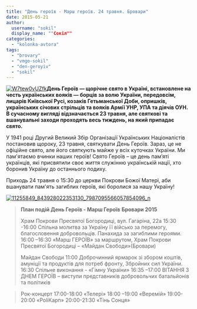 ```yaml
---
title: "День героїв - Марш героїв. 24 травня. Бровари"
date: 2015-05-21
author: 
  username: "sokil"
  display_name: ""Сокіл""
categories: 
  - "kolonka-avtora"
tags: 
  - "brovary"
  - "vmgo-sokil"
  - "den-geroyiv"
  - "sokil"
---
```


[![W7tew0vUZfk](https://mpz.brovary.org/wp-content/uploads/2015/05/W7tew0vUZfk.jpg)](https://mpz.brovary.org/wp-content/uploads/2015/05/W7tew0vUZfk.jpg)**День Героїв — щорічне свято в Україні, встановлене на честь українських вояків — борців за волю України, передовсім, лицарів Київської Русі, козаків Гетьманської Доби, опришків, українських січових стрільців та вояків Армії УНР, УПА та діячів ОУН. В сучасному вигляді відзначається 23 травня, але святкові та вшанувальні заходи проходять весь тиждень, на який припадає свято.**

У 1941 році Другий Великий Збір Організації Українських Націоналістів постановив щороку, 23 травня, святкувати День Героїв. Зараз, це не офіційне свято, але його святкують майже у всіх куточках України. Ми пам'ятаємо вчинки наших героїв! Свято Героїв – це день пам’яті українців, які присвятили своє життя служінню українській нації, хто боронив Україну до останнього подиху.

Приходь 24 травня о 15:30 до церкви Покрови Божої Матері, аби вшанувати пам'ять загиблих героїв, які боролися за нашу Україну!

[![11255849_843928022353130_7987095566057854096_n](https://mpz.brovary.org/wp-content/uploads/2015/05/11255849_843928022353130_7987095566057854096_n.jpg)](https://mpz.brovary.org/wp-content/uploads/2015/05/11255849_843928022353130_7987095566057854096_n.jpg)

> **План подій День Героїв - Марш Героїв** **Бровари 2015**
> 
> Храм Покрови Пресвятої Богородиці, вул. Гагаріна, 22а 15:30 -16:00 Спільна молитва за Україну її військо за перемогу, благословення добровольців. Панахида за загиблими героями. 16:00 –16:30 «Марш ГЕРОЇВ» за маршрутом, Храм Покрови Пресвятої Богородиці – «Майдан Свободи»(Бровари)
> 
> Майдан Свободи 11:00 Доброчинний ярмарок зі збором коштів, амуніції та продуктів для потреб фронту, Збройних сил України. 16:30 Спільне виконання - «Гімну України» 16:35 –17:00 ВІТАННЯ З ДНЕМ ГЕРОЇВ – виступи представників добровольчих батальйонів та політиків

> Рок-концерт 17:00-18:00 «Телері» 18:00 –19:00 «Веремій» 19:00-20:00 «PoliКарп» 20:00-21:30 «Тінь Сонця»

